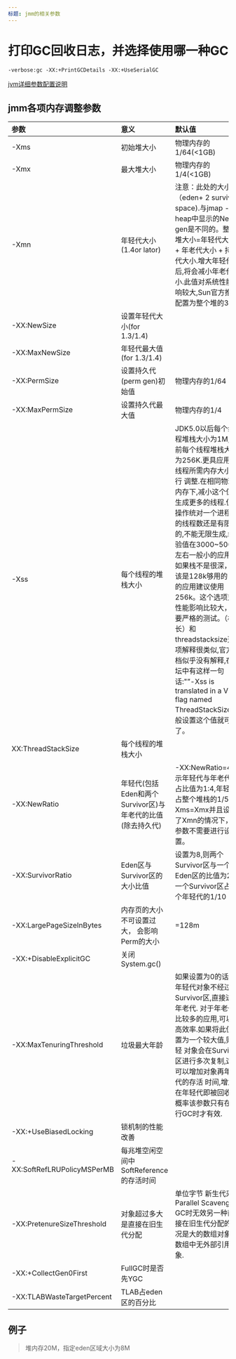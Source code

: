 ```yaml
---
标题: jmm的相关参数
---
```


# 打印GC回收日志，并选择使用哪一种GC
```
-verbose:gc -XX:+PrintGCDetails -XX:+UseSerialGC
```

[jvm详细参数配置说明](https://www.cnblogs.com/redcreen/articles/2037057.html)

## jmm各项内存调整参数

|参数|意义|默认值|
|:--|:--|:--|
|-Xms|初始堆大小|物理内存的1/64(<1GB)|
|-Xmx|最大堆大小|物理内存的1/4(<1GB)|
|-Xmn|年轻代大小(1.4or lator)|注意：此处的大小是（eden+ 2 survivor space).与jmap -heap中显示的New gen是不同的。整个堆大小=年轻代大小 + 年老代大小 + 持久代大小.增大年轻代后,将会减小年老代大小.此值对系统性能影响较大,Sun官方推荐配置为整个堆的3/8|
|-XX:NewSize|设置年轻代大小(for 1.3/1.4)||
|-XX:MaxNewSize|年轻代最大值(for 1.3/1.4)||
|-XX:PermSize|设置持久代(perm gen)初始值|物理内存的1/64|
|-XX:MaxPermSize|设置持久代最大值|物理内存的1/4|
|-Xss|每个线程的堆栈大小|JDK5.0以后每个线程堆栈大小为1M,以前每个线程堆栈大小为256K.更具应用的线程所需内存大小进行 调整.在相同物理内存下,减小这个值能生成更多的线程.但是操作统对一个进程内的线程数还是有限制的,不能无限生成,经验值在3000~5000左右一般小的应用， 如果栈不是很深， 应该是128k够用的 大的应用建议使用256k。这个选项对性能影响比较大，需要严格的测试。（校长）和threadstacksize选项解释很类似,官方文档似乎没有解释,在论坛中有这样一句话:"”-Xss is translated in a VM flag named ThreadStackSize”一般设置这个值就可以了。|
|XX:ThreadStackSize|每个线程的堆栈大小||
|-XX:NewRatio|年轻代(包括Eden和两个Survivor区)与年老代的比值(除去持久代)|-XX:NewRatio=4表示年轻代与年老代所占比值为1:4,年轻代占整个堆栈的1/5 Xms=Xmx并且设置了Xmn的情况下，该参数不需要进行设置。|
|-XX:SurvivorRatio|Eden区与Survivor区的大小比值|设置为8,则两个Survivor区与一个Eden区的比值为2:8,一个Survivor区占整个年轻代的1/10|
|-XX:LargePageSizeInBytes|内存页的大小不可设置过大， 会影响Perm的大小|=128m|
|-XX:+DisableExplicitGC|关闭System.gc()||
|-XX:MaxTenuringThreshold|垃圾最大年龄|如果设置为0的话,则年轻代对象不经过Survivor区,直接进入年老代. 对于年老代比较多的应用,可以提高效率.如果将此值设置为一个较大值,则年轻 对象会在Survivor区进行多次复制,这样可以增加对象再年轻代的存活 时间,增加在年轻代即被回收的概率该参数只有在串行GC时才有效.|
|-XX:+UseBiasedLocking|锁机制的性能改善||
|-XX:SoftRefLRUPolicyMSPerMB|每兆堆空闲空间中SoftReference的存活时间||
|-XX:PretenureSizeThreshold|对象超过多大是直接在旧生代分配|	单位字节 新生代采用Parallel Scavenge GC时无效另一种直接在旧生代分配的情况是大的数组对象,且数组中无外部引用对象.|
|-XX:+CollectGen0First|FullGC时是否先YGC||
|-XX:TLABWasteTargetPercent|TLAB占eden区的百分比||


## 例子 
> 堆内存20M，指定eden区域大小为8M

